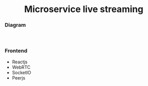 <h1 align="center">
  Microservice live streaming
</h1>

### Diagram
<h1 align="center">
  <img src="" />
</h1>

### Frontend

- Reactjs
- WebRTC
- SocketIO
- Peerjs